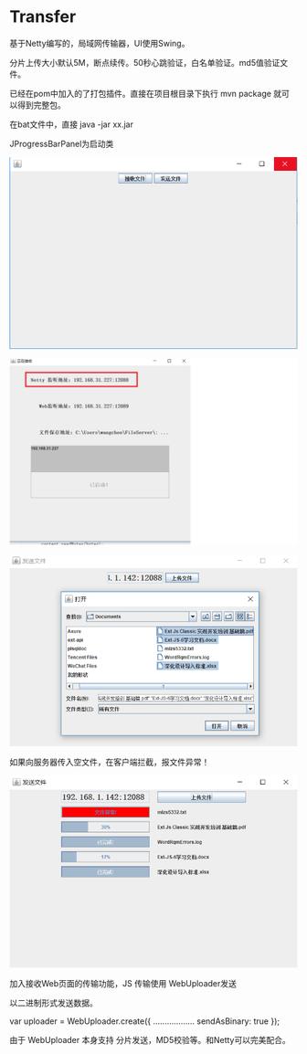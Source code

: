 # Transfer
基于Netty编写的，局域网传输器，UI使用Swing。

分片上传大小默认5M，断点续传。50秒心跳验证，白名单验证。md5值验证文件。

已经在pom中加入的了打包插件。直接在项目根目录下执行 mvn package 就可以得到完整包。

在bat文件中，直接 java -jar xx.jar

JProgressBarPanel为启动类

![image](https://github.com/18920522006/Transfer/blob/master/src/main/resources/image/首页.png)

![image](https://github.com/18920522006/Transfer/blob/master/src/main/resources/image/发布服务.png)

![image](https://github.com/18920522006/Transfer/blob/master/src/main/resources/image/上传.png)

如果向服务器传入空文件，在客户端拦截，报文件异常！

![image](https://github.com/18920522006/Transfer/blob/master/src/main/resources/image/上传进度.png)

加入接收Web页面的传输功能，JS 传输使用 WebUploader发送

以二进制形式发送数据。

var uploader = WebUploader.create({
    ..................
    sendAsBinary: true
});

由于 WebUploader 本身支持 分片发送，MD5校验等。和Netty可以完美配合。
